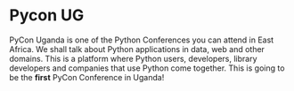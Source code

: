 # Pycon UG

<p>PyCon Uganda is one of the Python Conferences you can attend in East Africa. We shall talk about Python applications in data, web and other domains. This is a platform where Python users, developers, library developers and companies that use Python come together.
              This is going to be the <b>first</b> PyCon Conference in Uganda!</p>

